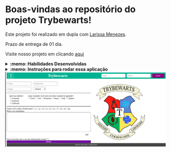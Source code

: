 # Boas-vindas ao repositório do projeto Trybewarts!

Este projeto foi realizado em dupla com [Larissa Menezes](https://github.com/larissamf25>/).

Prazo de entrega de 01 dia.

Visite nosso projeto em clicando [aqui](<https://clarareis.github.io/Trybewarts-project/>)

<details>
  <summary><strong>:memo: Habilidades Desenvolvidas</strong></summary><br />

* Criar formulários em HTML;
* Utilizar CSS Flexbox para criar layouts flexíveis;
* Criar regras CSS específicas para serem aplicadas a dispositivos móveis;
* Construir páginas responsivas que alteram o seu layout de acordo com a orientação da tela (em construção);

OBS: As imagens do projeto já foram disponibilizadas pela Trybe.

---

Itens deste projeto desenvolvidos por mim: 
* Criando o header e incluindo a logo.
* Adicionando a classe da log.
* Acrescentando um formulário de login no canto direito da barra superior contendo os inputs de email, senha e um botão de login.
* Criando um título com o texto Trybewarts e centralizado-o dentro do Header.
* Adicionando um formulário no corpo da página, com uma largura de 675px e display: flex.
* Fazendo com que o eixo principal do formulário seja vertical.
* Adicionando a logo da Trybewarts no lado direito da página.
* Acrescente ao formulário os inputs de nome, sobrenome e email.
* Acrescente ao formulário um select contendo as opções: Gitnória, Reactpuff, Corvinode e Pytherina.
* Posicionando os campos de Nome e Sobrenome para que fiquem em linha e abaixo o email e house para serem em linha também.
* Verificando e-mail e senha se o usuário está verificado ou se é um usuário inválido, aparecendo um alert.
* Fazendo com que, ao clicar no botão Enviar, todo o conteúdo dentro da tag <form> seja substituído pelas informações preenchidas pela pessoa usuária.

</details>

<details>
  <summary><strong>:memo: Instruções para rodar essa aplicação</strong></summary><br />

Crie um fork desse projeto e para isso siga esse [tutorial de como realizar um fork](https://guides.github.com/activities/forking/).

Após feito o fork, clone o repositório criado para o seu computador.

Rode o `npm install`.

</details>

<img src="/images/project-trybeWarts.png" alt="My project"/>
